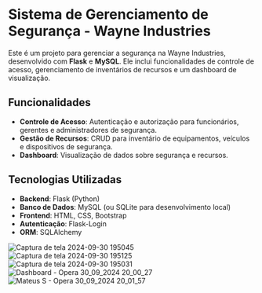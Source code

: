 # Sistema de Gerenciamento de Segurança - Wayne Industries

Este é um projeto para gerenciar a segurança na Wayne Industries, desenvolvido com **Flask** e **MySQL**. Ele inclui funcionalidades de controle de acesso, gerenciamento de inventários de recursos e um dashboard de visualização.

## Funcionalidades

- **Controle de Acesso**: Autenticação e autorização para funcionários, gerentes e administradores de segurança.
- **Gestão de Recursos**: CRUD para inventário de equipamentos, veículos e dispositivos de segurança.
- **Dashboard**: Visualização de dados sobre segurança e recursos.

## Tecnologias Utilizadas

- **Backend**: Flask (Python)
- **Banco de Dados**: MySQL (ou SQLite para desenvolvimento local)
- **Frontend**: HTML, CSS, Bootstrap
- **Autenticação**: Flask-Login
- **ORM**: SQLAlchemy

![Captura de tela 2024-09-30 195045](https://github.com/user-attachments/assets/92241755-0133-4e14-928d-ebfd42668d76)
![Captura de tela 2024-09-30 195125](https://github.com/user-attachments/assets/ff6e9520-d2b7-44d9-8783-88e34b2b8e5a)
![Captura de tela 2024-09-30 195031](https://github.com/user-attachments/assets/e2f58cd0-9fe5-4a32-9de0-eac34c8db78f)
![Dashboard - Opera 30_09_2024 20_00_27](https://github.com/user-attachments/assets/279fcc4a-f99a-42e2-a6ee-dc2fb32fe747)
![Mateus S - Opera 30_09_2024 20_01_57](https://github.com/user-attachments/assets/e2df92bc-6d26-40e3-99b2-5882bdc647a4)
